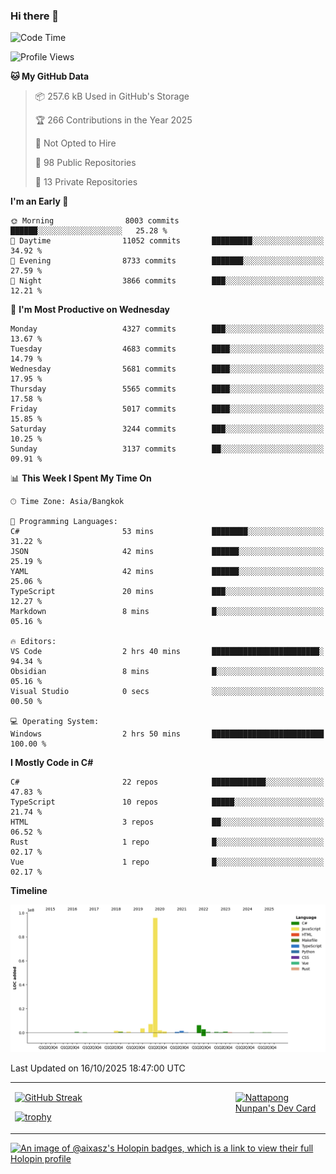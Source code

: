 ### Hi there 👋

<!--START_SECTION:waka-->
![Code Time](http://img.shields.io/badge/Code%20Time-2%2C600%20hrs%2041%20mins-blue)

![Profile Views](http://img.shields.io/badge/Profile%20Views-0-blue)

**🐱 My GitHub Data** 

> 📦 257.6 kB Used in GitHub's Storage 
 > 
> 🏆 266 Contributions in the Year 2025
 > 
> 🚫 Not Opted to Hire
 > 
> 📜 98 Public Repositories 
 > 
> 🔑 13 Private Repositories 
 > 
**I'm an Early 🐤** 

```text
🌞 Morning                8003 commits        ██████░░░░░░░░░░░░░░░░░░░   25.28 % 
🌆 Daytime                11052 commits       █████████░░░░░░░░░░░░░░░░   34.92 % 
🌃 Evening                8733 commits        ███████░░░░░░░░░░░░░░░░░░   27.59 % 
🌙 Night                  3866 commits        ███░░░░░░░░░░░░░░░░░░░░░░   12.21 % 
```
📅 **I'm Most Productive on Wednesday** 

```text
Monday                   4327 commits        ███░░░░░░░░░░░░░░░░░░░░░░   13.67 % 
Tuesday                  4683 commits        ████░░░░░░░░░░░░░░░░░░░░░   14.79 % 
Wednesday                5681 commits        ████░░░░░░░░░░░░░░░░░░░░░   17.95 % 
Thursday                 5565 commits        ████░░░░░░░░░░░░░░░░░░░░░   17.58 % 
Friday                   5017 commits        ████░░░░░░░░░░░░░░░░░░░░░   15.85 % 
Saturday                 3244 commits        ███░░░░░░░░░░░░░░░░░░░░░░   10.25 % 
Sunday                   3137 commits        ██░░░░░░░░░░░░░░░░░░░░░░░   09.91 % 
```


📊 **This Week I Spent My Time On** 

```text
🕑︎ Time Zone: Asia/Bangkok

💬 Programming Languages: 
C#                       53 mins             ████████░░░░░░░░░░░░░░░░░   31.22 % 
JSON                     42 mins             ██████░░░░░░░░░░░░░░░░░░░   25.19 % 
YAML                     42 mins             ██████░░░░░░░░░░░░░░░░░░░   25.06 % 
TypeScript               20 mins             ███░░░░░░░░░░░░░░░░░░░░░░   12.27 % 
Markdown                 8 mins              █░░░░░░░░░░░░░░░░░░░░░░░░   05.16 % 

🔥 Editors: 
VS Code                  2 hrs 40 mins       ████████████████████████░   94.34 % 
Obsidian                 8 mins              █░░░░░░░░░░░░░░░░░░░░░░░░   05.16 % 
Visual Studio            0 secs              ░░░░░░░░░░░░░░░░░░░░░░░░░   00.50 % 

💻 Operating System: 
Windows                  2 hrs 50 mins       █████████████████████████   100.00 % 
```

**I Mostly Code in C#** 

```text
C#                       22 repos            ████████████░░░░░░░░░░░░░   47.83 % 
TypeScript               10 repos            █████░░░░░░░░░░░░░░░░░░░░   21.74 % 
HTML                     3 repos             ██░░░░░░░░░░░░░░░░░░░░░░░   06.52 % 
Rust                     1 repo              █░░░░░░░░░░░░░░░░░░░░░░░░   02.17 % 
Vue                      1 repo              █░░░░░░░░░░░░░░░░░░░░░░░░   02.17 % 
```



**Timeline**

![Lines of Code chart](https://raw.githubusercontent.com/aixasz/aixasz/main/assets/bar_graph.png)


 Last Updated on 16/10/2025 18:47:00 UTC
<!--END_SECTION:waka-->

<table>
<tr>
<td width="70%" valign="top">
 
 [![GitHub Streak](http://github-readme-streak-stats.herokuapp.com?user=aixasz&theme=github-dark&hide_border=true&date_format=%5BY%20%5DM%20j)](https://git.io/streak-stats)

 [![trophy](https://github-profile-trophy.vercel.app/?username=aixasz&theme=onedark)](https://github.com/ryo-ma/github-profile-trophy)
 </td>
<td width="30%" valign="top">
 
<a href="https://app.daily.dev/aixasz"><img src="https://api.daily.dev/devcards/403207936e6547c9a85ea449e9f3abe8.png?r=re8" alt="Nattapong Nunpan's Dev Card"/></a>

 </td>
</tr>
</table>

[![An image of @aixasz's Holopin badges, which is a link to view their full Holopin profile](https://holopin.me/aixasz)](https://holopin.io/@aixasz)
 
